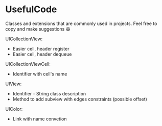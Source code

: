 # UsefulCode
Classes and extensions that are commonly used in projects. Feel free to copy and make suggestions 😃

UICollectionView:
* Easier cell, header register
* Easier cell, header dequeue

UICollectionViewCell:
* Identifier with cell's name

UIView:
* Identifier - String class description
* Method to add subview with edges constraints (possible offset)

UIColor:
* Link with name convetion
